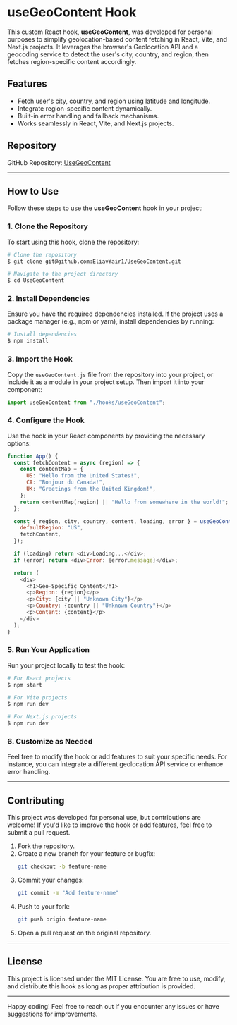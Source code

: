 # useGeoContent Hook

This custom React hook, **useGeoContent**, was developed for personal purposes to simplify geolocation-based content fetching in React, Vite, and Next.js projects. It leverages the browser's Geolocation API and a geocoding service to detect the user's city, country, and region, then fetches region-specific content accordingly.

## Features

- Fetch user's city, country, and region using latitude and longitude.
- Integrate region-specific content dynamically.
- Built-in error handling and fallback mechanisms.
- Works seamlessly in React, Vite, and Next.js projects.

## Repository

GitHub Repository: [UseGeoContent](git@github.com:EliavYair1/UseGeoContent.git)

---

## How to Use

Follow these steps to use the **useGeoContent** hook in your project:

### 1. Clone the Repository

To start using this hook, clone the repository:

```bash
# Clone the repository
$ git clone git@github.com:EliavYair1/UseGeoContent.git

# Navigate to the project directory
$ cd UseGeoContent
```

### 2. Install Dependencies

Ensure you have the required dependencies installed. If the project uses a package manager (e.g., npm or yarn), install dependencies by running:

```bash
# Install dependencies
$ npm install
```

### 3. Import the Hook

Copy the `useGeoContent.js` file from the repository into your project, or include it as a module in your project setup. Then import it into your component:

```javascript
import useGeoContent from "./hooks/useGeoContent";
```

### 4. Configure the Hook

Use the hook in your React components by providing the necessary options:

```javascript
function App() {
  const fetchContent = async (region) => {
    const contentMap = {
      US: "Hello from the United States!",
      CA: "Bonjour du Canada!",
      UK: "Greetings from the United Kingdom!",
    };
    return contentMap[region] || "Hello from somewhere in the world!";
  };

  const { region, city, country, content, loading, error } = useGeoContent({
    defaultRegion: "US",
    fetchContent,
  });

  if (loading) return <div>Loading...</div>;
  if (error) return <div>Error: {error.message}</div>;

  return (
    <div>
      <h1>Geo-Specific Content</h1>
      <p>Region: {region}</p>
      <p>City: {city || "Unknown City"}</p>
      <p>Country: {country || "Unknown Country"}</p>
      <p>Content: {content}</p>
    </div>
  );
}
```

### 5. Run Your Application

Run your project locally to test the hook:

```bash
# For React projects
$ npm start

# For Vite projects
$ npm run dev

# For Next.js projects
$ npm run dev
```

### 6. Customize as Needed

Feel free to modify the hook or add features to suit your specific needs. For instance, you can integrate a different geolocation API service or enhance error handling.

---

## Contributing

This project was developed for personal use, but contributions are welcome! If you'd like to improve the hook or add features, feel free to submit a pull request.

1. Fork the repository.
2. Create a new branch for your feature or bugfix:
   ```bash
   git checkout -b feature-name
   ```
3. Commit your changes:
   ```bash
   git commit -m "Add feature-name"
   ```
4. Push to your fork:
   ```bash
   git push origin feature-name
   ```
5. Open a pull request on the original repository.

---

## License

This project is licensed under the MIT License. You are free to use, modify, and distribute this hook as long as proper attribution is provided.

---

Happy coding! Feel free to reach out if you encounter any issues or have suggestions for improvements.
